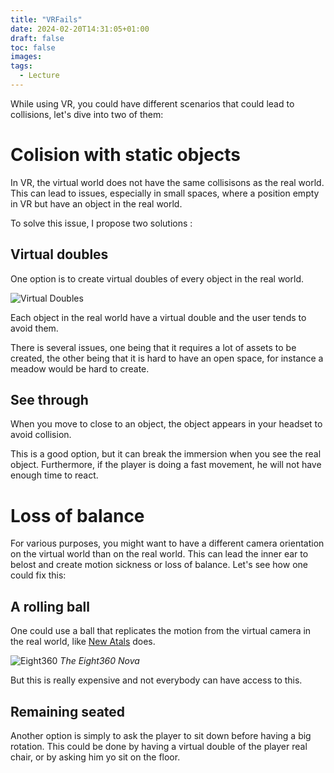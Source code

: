 ```yaml
---
title: "VRFails"
date: 2024-02-20T14:31:05+01:00
draft: false
toc: false
images:
tags: 
  - Lecture
---
```


While using VR, you could have different scenarios that could lead to collisions, let's dive into two of them:

# Colision with static objects

In VR, the virtual world does not have the same collisisons as the real world. This can lead to issues, especially in small spaces, where a position empty in VR but have an object in the real world. 

To solve this issue, I propose two solutions :


## Virtual doubles

One option is to create virtual doubles of every object in the real world.

![Virtual Doubles](/HugoBlog/Posts/VRFails/virtualDouble.jpeg)

Each object in the real world have a virtual double and the user tends to avoid them.

There is several issues, one being that it requires a lot of assets to be created, the other being that it is hard to have an open space, for instance a meadow would be hard to create.

## See through

When you move to close to an object, the object appears in your headset to avoid collision.

This is a good option, but it can break the immersion when you see the real object. Furthermore, if the player is doing a fast movement, he will not have enough time to react.

# Loss of balance

For various purposes, you might want to have a different camera orientation on the virtual world than on the real world. This can lead the inner ear to belost and create motion sickness or loss of balance. Let's see how one could fix this:

## A rolling ball

One could use a ball that replicates the motion from the virtual camera in the real world, like [New Atals](https://newatlas.com/vr/eight360-nova-vr-simulator-ball/) does. 

![Eight360](/HugoBlog/Posts/VRFails/360.png)
*The Eight360 Nova*

But this is really expensive and not everybody can have access to this. 

## Remaining seated

Another option is simply to ask the player to sit down before having a big rotation. This could be done by having a virtual double of the player real chair, or by asking him yo sit on the floor.  